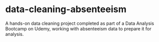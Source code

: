 # data-cleaning-absenteeism
A hands-on data cleaning project completed as part of a Data Analysis Bootcamp on Udemy, working with absenteeism data to prepare it for analysis.
